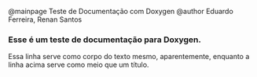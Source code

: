 @mainpage Teste de Documentação com Doxygen
@author Eduardo Ferreira, Renan Santos

### Esse é um teste de documentação para Doxygen.
Essa linha serve como corpo do texto mesmo, aparentemente, enquanto a linha acima serve como meio que um título.
